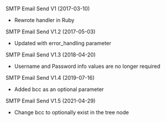 SMTP Email Send V1 (2017-03-10)
* Rewrote handler in Ruby

SMTP Email Send V1.2 (2017-05-03)
* Updated with error_handling parameter

SMTP Email Send V1.3 (2018-04-20)
* Username and Password info values are no longer required

SMTP Email Send V1.4 (2019-07-16)
* Added bcc as an optional parameter

SMTP Email Send V1.5 (2021-04-29)
* Change bcc to optionally exist in the tree node
